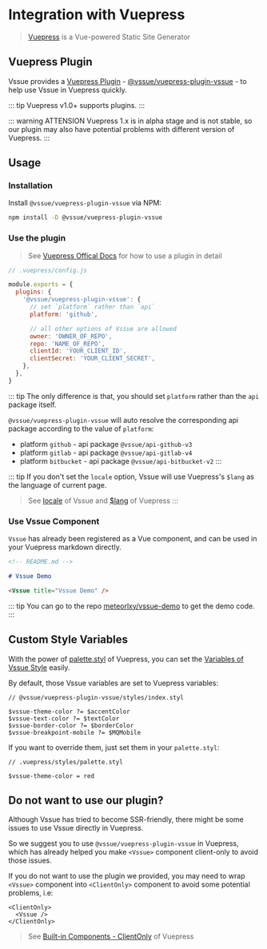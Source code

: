 # Integration with Vuepress

> [Vuepress](https://vuepress.vuejs.org/) is a Vue-powered Static Site Generator

## Vuepress Plugin

Vssue provides a [Vuepress Plugin](https://vuepress.vuejs.org/plugin/) - [@vssue/vuepress-plugin-vssue](https://www.npmjs.com/package/@vssue/vuepress-plugin-vssue) - to help use Vssue in Vuepress quickly.

::: tip
Vuepress v1.0+ supports plugins.
:::

::: warning ATTENSION
Vuepress 1.x is in alpha stage and is not stable, so our plugin may also have potential problems with different version of Vuepress.
:::

## Usage

### Installation

Install `@vssue/vuepress-plugin-vssue` via NPM:

```bash
npm install -D @vssue/vuepress-plugin-vssue
```

### Use the plugin

> See [Vuepress Offical Docs](https://vuepress.vuejs.org/plugin/using-a-plugin.html) for how to use a plugin in detail

```js
// .vuepress/config.js

module.exports = {
  plugins: {
    '@vssue/vuepress-plugin-vssue': {
      // set `platform` rather than `api`
      platform: 'github',

      // all other options of Vssue are allowed
      owner: 'OWNER_OF_REPO',
      repo: 'NAME_OF_REPO',
      clientId: 'YOUR_CLIENT_ID',
      clientSecret: 'YOUR_CLIENT_SECRET',
    },
  },
}
```

::: tip
The only difference is that, you should set `platform` rather than the `api` package itself.

`@vssue/vuepress-plugin-vssue` will auto resolve the corresponding api package according to the value of `platform`:

- platform `github` - api package `@vssue/api-github-v3`
- platform `gitlab` - api package `@vssue/api-gitlab-v4`
- platform `bitbucket` - api package `@vssue/api-bitbucket-v2`
:::

::: tip
If you don't set the `locale` option, Vssue will use Vuepress's `$lang` as the language of current page.

> See [locale](../options/index.md#locale) of Vssue and [$lang](https://vuepress.vuejs.org/guide/global-computed.html#lang) of Vuepress
:::

### Use Vssue Component

`Vssue` has already been registered as a Vue component, and can be used in your Vuepress markdown directly.

```md
<!-- README.md -->

# Vssue Demo

<Vssue title="Vssue Demo" />
```

::: tip
You can go to the repo [meteorlxy/vssue-demo](https://github.com/meteorlxy/vssue-demo) to get the demo code.
:::

## Custom Style Variables

With the power of [palette.styl](https://vuepress.vuejs.org/config/#palette-styl) of Vuepress, you can set the [Variables of Vssue Style](./styles.md#use-variables-to-customize-vssue) easily.

By default, those Vssue variables are set to Vuepress variables:

```stylus
// @vssue/vuepress-plugin-vssue/styles/index.styl

$vssue-theme-color ?= $accentColor
$vssue-text-color ?= $textColor
$vssue-border-color ?= $borderColor
$vssue-breakpoint-mobile ?= $MQMobile
```

If you want to override them, just set them in your `palette.styl`:

```stylus
// .vuepress/styles/palette.styl

$vssue-theme-color = red
```

## Do not want to use our plugin?

Although Vssue has tried to become SSR-friendly, there might be some issues to use Vssue directly in Vuepress.

So we suggest you to use `@vssue/vuepress-plugin-vssue` in Vuepress, which has already helped you make `<Vssue>` component client-only to avoid those issues.

If you do not want to use the plugin we provided, you may need to wrap `<Vssue>` component into `<ClientOnly>` component to avoid some potential problems, i.e:

```vue
<ClientOnly>
  <Vssue />
</ClientOnly>
```

> See [Built-in Components - ClientOnly](https://vuepress.vuejs.org/guide/using-vue.html#clientonly) of Vuepress
